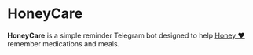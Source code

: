 # HoneyCare

  

**HoneyCare** is a simple reminder Telegram bot designed to help [Honey ❤️](https://github.com/HoneyMehrabi) remember medications and meals.
